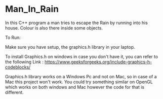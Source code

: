 # Man_In_Rain

In this C++ program a man tries to escape the Rain by running into his house. Colour is also there inside some objects.


To Run:

Make sure you have setup, the graphics.h library in your laptop.

To install Graphics.h on windows in case you don't have it, you can refer to the following Link :
https://www.geeksforgeeks.org/include-graphics-h-codeblocks/


Graphics.h library works on a Windows Pc and not on Mac, so in case of a Mac this project won't work. You could try something similar on OpenGL which works on both windows and Mac however the code for that is different. 

 
